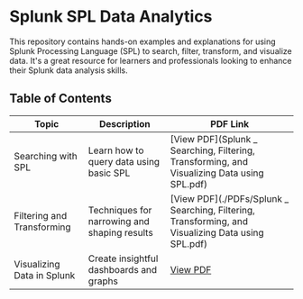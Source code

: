 # Splunk SPL Data Analytics

This repository contains hands-on examples and explanations for using Splunk Processing Language (SPL) to search, filter, transform, and visualize data. It's a great resource for learners and professionals looking to enhance their Splunk data analysis skills.

## Table of Contents

| Topic                          | Description                                   | PDF Link                                           |
|-------------------------------|-----------------------------------------------|----------------------------------------------------|
| Searching with SPL            | Learn how to query data using basic SPL       | [View PDF](Splunk   _ Searching, Filtering, Transforming, and Visualizing Data using SPL.pdf)          |
| Filtering and Transforming    | Techniques for narrowing and shaping results  | [View PDF](./PDFs/Splunk   _ Searching, Filtering, Transforming, and Visualizing Data using SPL.pdf)  |
| Visualizing Data in Splunk    | Create insightful dashboards and graphs       | [View PDF](./pdfs/Visualizing_Data_in_Splunk.pdf)  |
